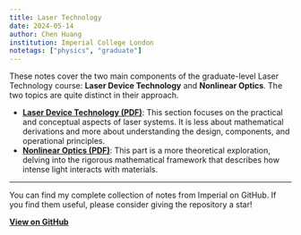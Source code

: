 ```yaml
---
title: Laser Technology
date: 2024-05-14
author: Chen Huang
institution: Imperial College London
notetags: ["physics", "graduate"]
---
```


These notes cover the two main components of the graduate-level Laser Technology course: **Laser Device Technology** and **Nonlinear Optics**. The two topics are quite distinct in their approach.

- [**Laser Device Technology (PDF)**](/notes/laser-technology/pdf/laser-device-technology.pdf): This section focuses on the practical and conceptual aspects of laser systems. It is less about mathematical derivations and more about understanding the design, components, and operational principles.
- [**Nonlinear Optics (PDF)**](/notes/laser-technology/pdf/nonlinear-optics.pdf): This part is a more theoretical exploration, delving into the rigorous mathematical framework that describes how intense light interacts with materials.

---

You can find my complete collection of notes from Imperial on GitHub. If you find them useful, please consider giving the repository a star!

[**View on GitHub**](https://github.com/chenx820/imperial-course-notes)
